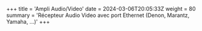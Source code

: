+++
title = 'Ampli Audio/Video'
date = 2024-03-06T20:05:33Z
weight = 80
summary = 'Récepteur Audio Video avec port Ethernet (Denon, Marantz, Yamaha, ...)'
+++
